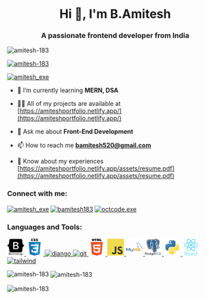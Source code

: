 <h1 align="center">Hi 👋, I'm B.Amitesh</h1>
<h3 align="center">A passionate frontend developer from India</h3>

<p align="left"> <img src="https://komarev.com/ghpvc/?username=amitesh-183&label=Profile%20views&color=0e75b6&style=flat" alt="amitesh-183" /> </p>

<p align="left"> <a href="https://github.com/ryo-ma/github-profile-trophy"><img src="https://github-profile-trophy.vercel.app/?username=amitesh-183" alt="amitesh-183" /></a> </p>

<p align="left"> <a href="https://twitter.com/amitesh_exe" target="blank"><img src="https://img.shields.io/twitter/follow/amitesh_exe?logo=twitter&style=for-the-badge" alt="amitesh_exe" /></a> </p>

- 🌱 I’m currently learning **MERN, DSA**

- 👨‍💻 All of my projects are available at [https://amiteshportfolio.netlify.app/](https://amiteshportfolio.netlify.app/)

- 💬 Ask me about **Front-End Development**

- 📫 How to reach me **bamitesh520@gmail.com**

- 📄 Know about my experiences [https://amiteshportfolio.netlify.app/assets/resume.pdf](https://amiteshportfolio.netlify.app/assets/resume.pdf)

<h3 align="left">Connect with me:</h3>
<p align="left">
<a href="https://twitter.com/amitesh_exe" target="blank"><img align="center" src="https://raw.githubusercontent.com/rahuldkjain/github-profile-readme-generator/master/src/images/icons/Social/twitter.svg" alt="amitesh_exe" height="30" width="40" /></a>
<a href="https://linkedin.com/in/bamitesh183" target="blank"><img align="center" src="https://raw.githubusercontent.com/rahuldkjain/github-profile-readme-generator/master/src/images/icons/Social/linked-in-alt.svg" alt="bamitesh183" height="30" width="40" /></a>
<a href="https://instagram.com/octcode.exe" target="blank"><img align="center" src="https://raw.githubusercontent.com/rahuldkjain/github-profile-readme-generator/master/src/images/icons/Social/instagram.svg" alt="octcode.exe" height="30" width="40" /></a>
</p>

<h3 align="left">Languages and Tools:</h3>
<p align="left"> <a href="https://getbootstrap.com" target="_blank" rel="noreferrer"> <img src="https://raw.githubusercontent.com/devicons/devicon/master/icons/bootstrap/bootstrap-plain-wordmark.svg" alt="bootstrap" width="40" height="40"/> </a> <a href="https://www.w3schools.com/css/" target="_blank" rel="noreferrer"> <img src="https://raw.githubusercontent.com/devicons/devicon/master/icons/css3/css3-original-wordmark.svg" alt="css3" width="40" height="40"/> </a> <a href="https://www.djangoproject.com/" target="_blank" rel="noreferrer"> <img src="https://cdn.worldvectorlogo.com/logos/django.svg" alt="django" width="40" height="40"/> </a> <a href="https://git-scm.com/" target="_blank" rel="noreferrer"> <img src="https://www.vectorlogo.zone/logos/git-scm/git-scm-icon.svg" alt="git" width="40" height="40"/> </a> <a href="https://www.w3.org/html/" target="_blank" rel="noreferrer"> <img src="https://raw.githubusercontent.com/devicons/devicon/master/icons/html5/html5-original-wordmark.svg" alt="html5" width="40" height="40"/> </a> <a href="https://developer.mozilla.org/en-US/docs/Web/JavaScript" target="_blank" rel="noreferrer"> <img src="https://raw.githubusercontent.com/devicons/devicon/master/icons/javascript/javascript-original.svg" alt="javascript" width="40" height="40"/> </a> <a href="https://www.mysql.com/" target="_blank" rel="noreferrer"> <img src="https://raw.githubusercontent.com/devicons/devicon/master/icons/mysql/mysql-original-wordmark.svg" alt="mysql" width="40" height="40"/> </a> <a href="https://www.postgresql.org" target="_blank" rel="noreferrer"> <img src="https://raw.githubusercontent.com/devicons/devicon/master/icons/postgresql/postgresql-original-wordmark.svg" alt="postgresql" width="40" height="40"/> </a> <a href="https://www.python.org" target="_blank" rel="noreferrer"> <img src="https://raw.githubusercontent.com/devicons/devicon/master/icons/python/python-original.svg" alt="python" width="40" height="40"/> </a> <a href="https://reactjs.org/" target="_blank" rel="noreferrer"> <img src="https://raw.githubusercontent.com/devicons/devicon/master/icons/react/react-original-wordmark.svg" alt="react" width="40" height="40"/> </a> <a href="https://tailwindcss.com/" target="_blank" rel="noreferrer"> <img src="https://www.vectorlogo.zone/logos/tailwindcss/tailwindcss-icon.svg" alt="tailwind" width="40" height="40"/> </a> </p>

<p><img align="left" src="https://github-readme-stats.vercel.app/api/top-langs?username=amitesh-183&show_icons=true&locale=en&layout=compact" alt="amitesh-183" /></p>

<p>&nbsp;<img align="center" src="https://github-readme-stats.vercel.app/api?username=amitesh-183&show_icons=true&locale=en" alt="amitesh-183" /></p>

<p><img align="center" src="https://github-readme-streak-stats.herokuapp.com/?user=amitesh-183&" alt="amitesh-183" /></p>
